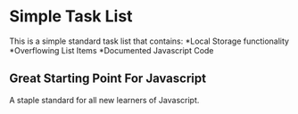 # Simple Task List

This is a simple standard task list that contains:
*Local Storage functionality
*Overflowing List Items
\*Documented Javascript Code

## Great Starting Point For Javascript

A staple standard for all new learners of Javascript.
